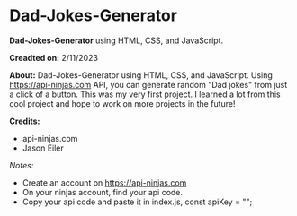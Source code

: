 # Dad-Jokes-Generator
**Dad-Jokes-Generator** using HTML, CSS, and JavaScript.

**Creadted on:** 2/11/2023

**About:**
Dad-Jokes-Generator using HTML, CSS, and JavaScript. Using https://api-ninjas.com API, you can generate random "Dad jokes" from just a click of a button. This was my very first project. I learned a lot from this cool project and hope to work on more projects in the future!

**Credits:**
- api-ninjas.com
- Jason Eiler

*Notes:*
- Create an account on https://api-ninjas.com
- On your ninjas account, find your api code.
- Copy your api code and paste it in index.js, const apiKey = "";
